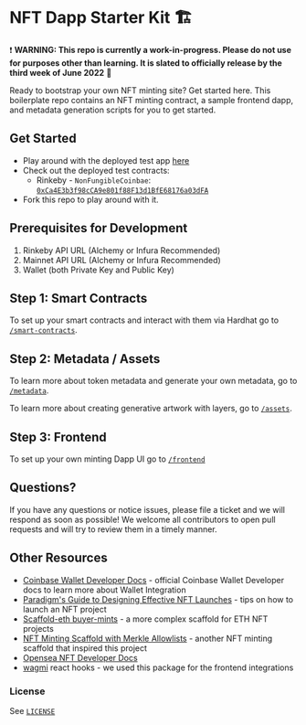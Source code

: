 # NFT Dapp Starter Kit 🏗️

❗ **WARNING: This repo is currently a work-in-progress. Please do not use for purposes other than learning. It is slated to officially release by the third week of June 2022** 🔴

Ready to bootstrap your own NFT minting site? Get started here. This boilerplate repo contains an NFT minting contract, a sample frontend dapp, and metadata generation scripts for you to get started.

## Get Started

- Play around with the deployed test app [here](https://nft-dapp-starter-kit-v2.vercel.app/)
- Check out the deployed test contracts:
  - Rinkeby - `NonFungibleCoinbae`: [`0xCa4E3b3f98cCA9e801f88F13d1BfE68176a03dFA`](https://rinkeby.etherscan.io/address/0xCa4E3b3f98cCA9e801f88F13d1BfE68176a03dFA)
- Fork this repo to play around with it.

## Prerequisites for Development

1. Rinkeby API URL (Alchemy or Infura Recommended)
2. Mainnet API URL (Alchemy or Infura Recommended)
3. Wallet (both Private Key and Public Key)

## Step 1: Smart Contracts

To set up your smart contracts and interact with them via Hardhat go to [`/smart-contracts`](smart-contracts).

## Step 2: Metadata / Assets

To learn more about token metadata and generate your own metadata, go to [`/metadata`](metadata).

To learn more about creating generative artwork with layers, go to [`/assets`](assets).

## Step 3: Frontend

To set up your own minting Dapp UI go to [`/frontend`](frontend)

## Questions?

If you have any questions or notice issues, please file a ticket and we will respond as soon as possible! We welcome all contributors to open pull requests and will try to review them in a timely manner.

## Other Resources

- [Coinbase Wallet Developer Docs](https://docs.cloud.coinbase.com/wallet-sdk/docs) - official Coinbase Wallet Developer docs to learn more about Wallet Integration
- [Paradigm's Guide to Designing Effective NFT Launches](https://www.paradigm.xyz/2021/10/a-guide-to-designing-effective-nft-launches) - tips on how to launch an NFT project
- [Scaffold-eth buyer-mints](https://github.com/scaffold-eth/scaffold-eth/tree/buyer-mints-nft) - a more complex scaffold for ETH NFT projects
- [NFT Minting Scaffold with Merkle Allowlists](https://github.com/straightupjac/nft-merkle-allowlist-scaffold) - another NFT minting scaffold that inspired this project
- [Opensea NFT Developer Docs](https://docs.opensea.io/)
- [wagmi](https://github.com/tmm/wagmi) react hooks - we used this package for the frontend integrations

### License

See [`LICENSE`](/LICENSE)
